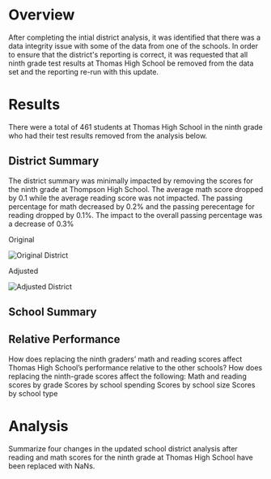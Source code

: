 # Overview
After completing the intial district analysis, it was identified that there was a data integrity issue with some of the data from one of the schools. In order to ensure that the district's reporting is correct, it was requested that all ninth grade test results at Thomas High School be removed from the data set and the reporting re-run with this update.  


# Results
There were a total of 461 students at Thomas High School in the ninth grade who had their test results removed from the analysis below.

## District Summary
The district summary was minimally impacted by removing the scores for the ninth grade at Thompson High School. The average math score dropped by 0.1 while the average reading score was not impacted. The passing percentage for math decreased by 0.2% and the passing perecentage for reading dropped by 0.1%. The impact to the overall passing percentage was a decrease of 0.3%

Original

![Original District](../main/Resources/district_original.png)

Adjusted

![Adjusted District](../main/Resources/district_adjusted.png)

## School Summary

## Relative Performance



How does replacing the ninth graders’ math and reading scores affect Thomas High School’s performance relative to the other schools?
How does replacing the ninth-grade scores affect the following:
Math and reading scores by grade
Scores by school spending
Scores by school size
Scores by school type
# Analysis

Summarize four changes in the updated school district analysis after reading and math scores for the ninth grade at Thomas High School have been replaced with NaNs.
